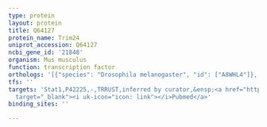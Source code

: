 ```yaml
---
type: protein
layout: protein
title: Q64127
protein_name: Trim24
uniprot_accession: Q64127
ncbi_gene_id: '21848'
organism: Mus musculus
function: transcription factor
orthologs: '[{"species": "Drosophila melanogaster", "id": ["A8WHL4"]}, {"species": "Homo sapiens", "id": ["<a href=\"/protein/o15164\">O15164</a>"]}]'
tfs: ''
targets: 'Stat1,P42225,-,TRRUST,inferred by curator,&ensp;<a href="https://www.ncbi.nlm.nih.gov/pubmed/?term=21768647%5Buid%5D+OR+29087512%5Buid%5D"
  target="_blank"><i uk-icon="icon: link"></i>Pubmed</a>'
binding_sites: ''

---
```

